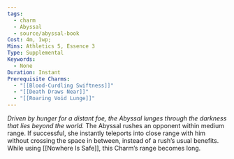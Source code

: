 ```yaml
---
tags:
  - charm
  - Abyssal
  - source/abyssal-book
Cost: 4m, 1wp;
Mins: Athletics 5, Essence 3
Type: Supplemental
Keywords:
  - None
Duration: Instant
Prerequisite Charms:
  - "[[Blood-Curdling Swiftness]]"
  - "[[Death Draws Near]]"
  - "[[Roaring Void Lunge]]"
---
```

*Driven by hunger for a distant foe, the Abyssal lunges through the darkness that lies beyond the world.*
The Abyssal rushes an opponent within medium range. If successful, she instantly teleports into close range with him without crossing the space in between, instead of a rush’s usual benefits.
While using [[Nowhere Is Safe]], this Charm’s range becomes long.